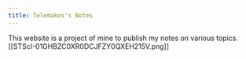 ```yaml
---
title: Telemakos's Notes
---
```

This website is a project of mine to publish my notes on various topics.
[[STScI-01GHBZC0XR0DCJFZY0QXEH215V.png]]
